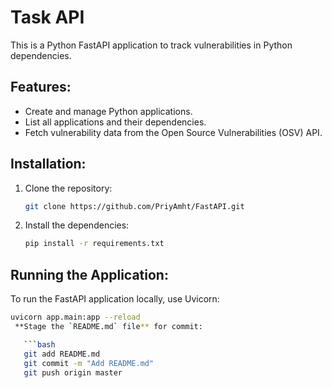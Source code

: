 # Task API

This is a Python FastAPI application to track vulnerabilities in Python dependencies.

## Features:
- Create and manage Python applications.
- List all applications and their dependencies.
- Fetch vulnerability data from the Open Source Vulnerabilities (OSV) API.

## Installation:
1. Clone the repository:
    ```bash
    git clone https://github.com/PriyAmht/FastAPI.git
    ```
2. Install the dependencies:
    ```bash
    pip install -r requirements.txt
    ```

## Running the Application:
To run the FastAPI application locally, use Uvicorn:
```bash
uvicorn app.main:app --reload
 **Stage the `README.md` file** for commit:

   ```bash
   git add README.md
   git commit -m "Add README.md"
   git push origin master

